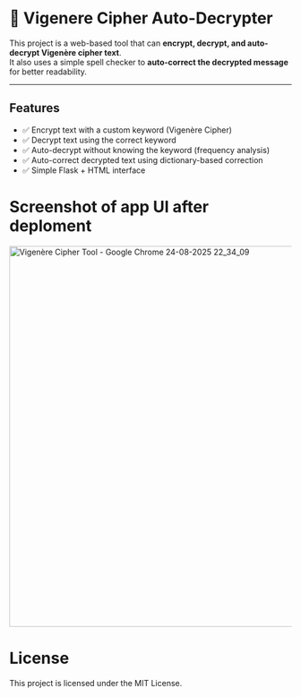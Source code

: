 # 🔐 Vigenere Cipher Auto-Decrypter 

This project is a web-based tool that can **encrypt, decrypt, and auto-decrypt Vigenère cipher text**.  
It also uses a simple spell checker to **auto-correct the decrypted message** for better readability.

---

##  Features
- ✅ Encrypt text with a custom keyword (Vigenère Cipher)  
- ✅ Decrypt text using the correct keyword  
- ✅ Auto-decrypt without knowing the keyword (frequency analysis)  
- ✅ Auto-correct decrypted text using dictionary-based correction  
- ✅ Simple Flask + HTML interface  
# Screenshot of app UI after deploment

<img width="1366" height="680" alt="Vigenère Cipher Tool - Google Chrome 24-08-2025 22_34_09" src="https://github.com/user-attachments/assets/fecc3ea3-dca4-407b-9603-80389a83c243" />


# License

This project is licensed under the MIT License.
